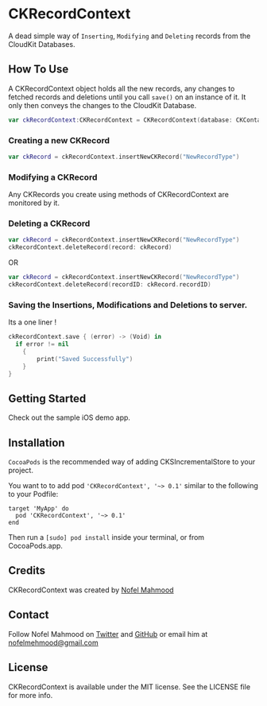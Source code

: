 # CKRecordContext

A dead simple way of `Inserting`, `Modifying` and `Deleting` records from the CloudKit Databases.

## How To Use

A CKRecordContext object holds all the new records, any changes to fetched records and deletions until you call `save()` on an instance of it. It only then conveys the changes to the CloudKit Database.

```swift
var ckRecordContext:CKRecordContext = CKRecordContext(database: CKContainer.defaultContainer().privateCloudDatabase, recordZone: nil)
```
### Creating a new CKRecord

```swift
var ckRecord = ckRecordContext.insertNewCKRecord("NewRecordType")
```

### Modifying a CKRecord

Any CKRecords you create using methods of CKRecordContext are monitored by it.

### Deleting a CKRecord

```swift
var ckRecord = ckRecordContext.insertNewCKRecord("NewRecordType")
ckRecordContext.deleteRecord(record: ckRecord)
```

OR 

```swift
var ckRecord = ckRecordContext.insertNewCKRecord("NewRecordType")
ckRecordContext.deleteRecord(recordID: ckRecord.recordID)
```

### Saving the Insertions, Modifications and Deletions to server.

Its a one liner !

```swift
ckRecordContext.save { (error) -> (Void) in
  if error != nil
    {
        print("Saved Successfully")
    }
}
```

## Getting Started 
Check out the sample iOS demo app.

## Installation
`CocoaPods` is the recommended way of adding CKSIncrementalStore to your project.

You want to to add pod `'CKRecordContext', '~> 0.1'` similar to the following to your Podfile:
```
target 'MyApp' do
  pod 'CKRecordContext', '~> 0.1'
end
```

Then run a `[sudo] pod install` inside your terminal, or from CocoaPods.app.


## Credits
CKRecordContext was created by [Nofel Mahmood](http://twitter.com/NofelMahmood)

## Contact 
Follow Nofel Mahmood on [Twitter](http://twitter.com/NofelMahmood) and [GitHub](http://github.com/nofelmahmood) or email him at nofelmehmood@gmail.com

## License
CKRecordContext is available under the MIT license. See the LICENSE file for more info.
